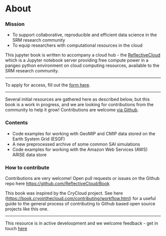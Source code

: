 # About


### Mission
* To support collaborative, reproducible and efficient data science in the SRM research community
* To equip researchers with computational resources in the cloud

This jupyter book is written to accompany a cloud hub - the [ReflectiveCloud](https://reflective.2i2c.cloud/) which is a Jupyter notebook server providing free compute power in a pangeo python environment on cloud computing resources, available to the SRM research community.
***

To apply for access, fill out the [form here](https://forms.reflective.org/cloud-hub-access).

***

Several initial resources are gathered here as described below, but this book is a work in progress, and we are looking for contributions from the community to help it grow! Contributions are welcome [via Github](https://github.com/ReflectiveCloud/Book).  



### Contents

* Code examples for working with GeoMIP and CMIP data stored on the Earth System Grid (ESGF)
* A new preprocessed archive of some common SAI simulations
* Code examples for working with the Amazon Web Services (AWS) ARISE data store 

### How to contribute
Contributions are very welcome! Open pull requests or issues on the Github repo here https://github.com/ReflectiveCloud/Book

This book was inspired by the CryCloud project. See here (https://book.cryointhecloud.com/contributing/workflow.html) for a useful guide to the general process of contributing to Github based open source projects like this one.  


***

This resource is in active develoopment and we welcome feedback - get in touch [here](https://forms.reflective.org/cloud-feedback)

